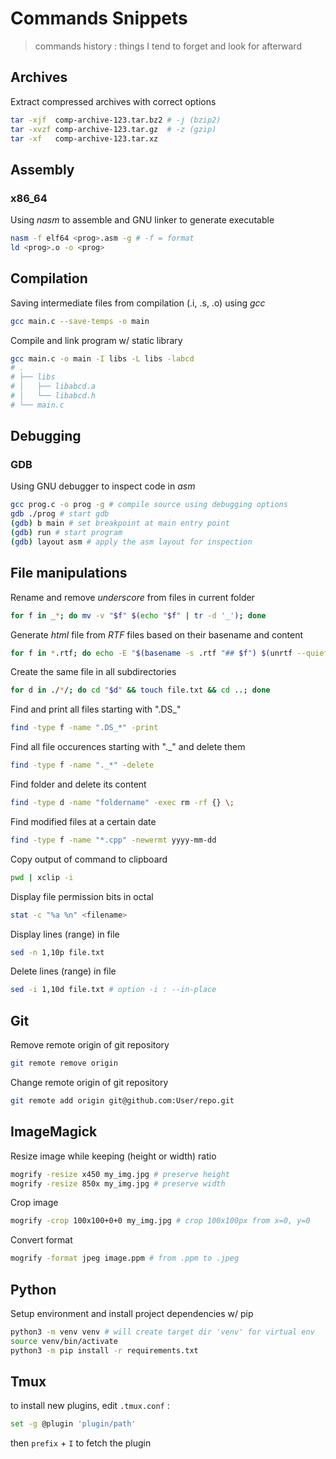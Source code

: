 # Commands Snippets

> commands history : things I tend to forget and look for afterward

## Archives

Extract compressed archives with correct options

```bash
tar -xjf  comp-archive-123.tar.bz2 # -j (bzip2)
tar -xvzf comp-archive-123.tar.gz  # -z (gzip)
tar -xf   comp-archive-123.tar.xz
```

## Assembly

### x86_64

Using *nasm* to assemble and GNU linker to generate executable

``` bash
nasm -f elf64 <prog>.asm -g # -f = format
ld <prog>.o -o <prog>
```

## Compilation

Saving intermediate files from compilation (.i, .s, .o) using *gcc*

```bash
gcc main.c --save-temps -o main
```

Compile and link program w/ static library

```bash
gcc main.c -o main -I libs -L libs -labcd
# .
# ├── libs
# │   ├── libabcd.a
# │   └── libabcd.h
# └── main.c
```

## Debugging

### GDB

Using GNU debugger to inspect code in *asm*

```bash
gcc prog.c -o prog -g # compile source using debugging options
gdb ./prog # start gdb
(gdb) b main # set breakpoint at main entry point
(gdb) run # start program
(gdb) layout asm # apply the asm layout for inspection
```

## File manipulations

Rename and remove *underscore* from files in current folder

```bash
for f in _*; do mv -v "$f" $(echo "$f" | tr -d '_'); done
```

Generate *html* file from *RTF* files based on their basename and content

```bash
for f in *.rtf; do echo -E "$(basename -s .rtf "## $f") $(unrtf --quiet "$f")" >> index.html; done
```

Create the same file in all subdirectories

```bash
for d in ./*/; do cd "$d" && touch file.txt && cd ..; done
```

Find and print all files starting with ".DS_" 

```bash
find -type f -name ".DS_*" -print
```

Find all file occurences starting with "._" and delete them 

```bash
find -type f -name "._*" -delete
```

Find folder and delete its content

```bash 
find -type d -name "foldername" -exec rm -rf {} \;
```

Find modified files at a certain date 

```bash
find -type f -name "*.cpp" -newermt yyyy-mm-dd
```

Copy output of command to clipboard

```bash
pwd | xclip -i 
```

Display file permission bits in octal

```bash
stat -c "%a %n" <filename>
```

Display lines (range) in file

```bash
sed -n 1,10p file.txt
```

Delete lines (range) in file

```bash
sed -i 1,10d file.txt # option -i : --in-place
```

## Git

Remove remote origin of git repository

```bash
git remote remove origin
```

Change remote origin of git repository

```bash
git remote add origin git@github.com:User/repo.git
```

## ImageMagick

Resize image while keeping (height or width) ratio

```bash
mogrify -resize x450 my_img.jpg # preserve height
mogrify -resize 850x my_img.jpg # preserve width
```

Crop image

```bash
mogrify -crop 100x100+0+0 my_img.jpg # crop 100x100px from x=0, y=0
```

Convert format

```bash
mogrify -format jpeg image.ppm # from .ppm to .jpeg
```

## Python

Setup environment and install project dependencies w/ pip

```bash
python3 -m venv venv # will create target dir 'venv' for virtual env
source venv/bin/activate
python3 -m pip install -r requirements.txt
```

## Tmux

to install new plugins, edit `.tmux.conf` :

```bash
set -g @plugin 'plugin/path'
```

then `prefix` + `I`  to fetch the plugin
